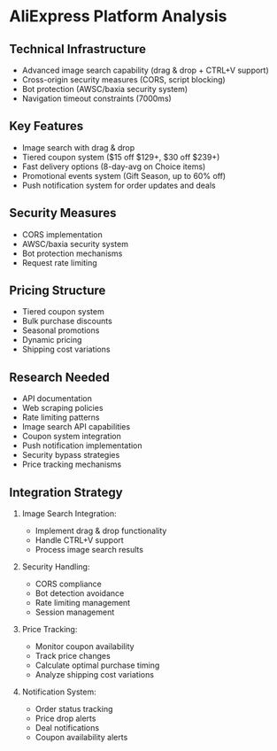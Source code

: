 # AliExpress Platform Analysis

## Technical Infrastructure
- Advanced image search capability (drag & drop + CTRL+V support)
- Cross-origin security measures (CORS, script blocking)
- Bot protection (AWSC/baxia security system)
- Navigation timeout constraints (7000ms)

## Key Features
- Image search with drag & drop
- Tiered coupon system ($15 off $129+, $30 off $239+)
- Fast delivery options (8-day-avg on Choice items)
- Promotional events system (Gift Season, up to 60% off)
- Push notification system for order updates and deals

## Security Measures
- CORS implementation
- AWSC/baxia security system
- Bot protection mechanisms
- Request rate limiting

## Pricing Structure
- Tiered coupon system
- Bulk purchase discounts
- Seasonal promotions
- Dynamic pricing
- Shipping cost variations

## Research Needed
- API documentation
- Web scraping policies
- Rate limiting patterns
- Image search API capabilities
- Coupon system integration
- Push notification implementation
- Security bypass strategies
- Price tracking mechanisms

## Integration Strategy
1. Image Search Integration:
   - Implement drag & drop functionality
   - Handle CTRL+V support
   - Process image search results

2. Security Handling:
   - CORS compliance
   - Bot detection avoidance
   - Rate limiting management
   - Session management

3. Price Tracking:
   - Monitor coupon availability
   - Track price changes
   - Calculate optimal purchase timing
   - Analyze shipping cost variations

4. Notification System:
   - Order status tracking
   - Price drop alerts
   - Deal notifications
   - Coupon availability alerts
